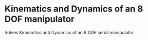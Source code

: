 # Kinematics and Dynamics of an 8 DOF manipulator
Solves Kineamtics and Dynamics of an 8 DOF serial manipulator
